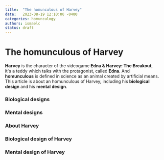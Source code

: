 ```yaml
---
title:  "The homunculous of Harvey"
date:   2023-08-19 12:10:00 -0400
categories: homunculogy
authors: ismaelc
status: draft
---
```


# The homunculous of Harvey

**Harvey** is the character of the videogame **Edna & Harvey: The Breakout**, it's a teddy which talks with the protagonist, called **Edna**. And **homunculous** is defined in science as an animal created by artificial means. This article is about an homunculous of Harvey, including his **biological design** and his **mental design**.

### Biological designs

### Mental designs

### About Harvey

### Biological design of Harvey

### Mental design of Harvey
